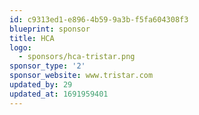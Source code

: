 ```yaml
---
id: c9313ed1-e896-4b59-9a3b-f5fa604308f3
blueprint: sponsor
title: HCA
logo:
  - sponsors/hca-tristar.png
sponsor_type: '2'
sponsor_website: www.tristar.com
updated_by: 29
updated_at: 1691959401
---
```

